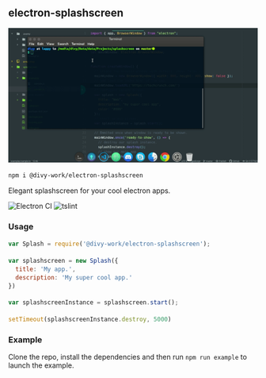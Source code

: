 ## electron-splashscreen

![](./assets/demo.gif)

```sh
npm i @divy-work/electron-splashscreen
```

Elegant splashscreen for your cool electron apps.

![Electron CI](https://github.com/divy-work/electron-splashscreen/workflows/Electron%20CI/badge.svg)
![tslint](https://github.com/divy-work/electron-splashscreen/workflows/tslint/badge.svg)

### Usage

```js
var Splash = require('@divy-work/electron-splashscreen');

var splashscreen = new Splash({
  title: 'My app.',
  description: 'My super cool app.'
})

var splashscreenInstance = splashscreen.start();

setTimeout(splashscreenInstance.destroy, 5000)
```

### Example
Clone the repo, install the dependencies and then run
`npm run example` to launch the example.
